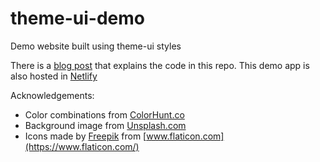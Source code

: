 # theme-ui-demo

Demo website built using theme-ui styles

There is a [blog post](https://vijayt.com/post/style-a-react-app-using-theme-ui-theme-ui-package/) that explains the code in this repo. This demo app is also hosted in [Netlify](https://exoticexpeditions.netlify.app/)

Acknowledgements:
- Color combinations from [ColorHunt.co](https://colorhunt.co)
- Background image from [Unsplash.com](https://unsplash.com)
- Icons made by [Freepik](https://www.freepik.com) from [www.flaticon.com](https://www.flaticon.com/)
